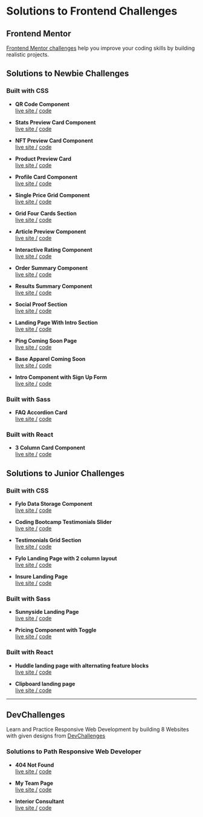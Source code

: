 # Solutions to Frontend Challenges

## Frontend Mentor
[Frontend Mentor challenges](https://www.frontendmentor.io/) help you improve your coding skills by building realistic projects.

## Solutions to Newbie Challenges

### Built with CSS

  - **QR Code Component**  
   [live site /](https://amansgz.github.io/css-qr-code-component/)  [code](https://github.com/amansgz/css-qr-code-component)

  - **Stats Preview Card Component**  
  [live site /](https://amansgz.github.io/css-stats-preview-card-component/)  [code](https://github.com/amansgz/css-stats-preview-card-component)

  - **NFT Preview Card Component**  
  [live site /](https://amansgz.github.io/css-nft-preview-card/)  [code](https://github.com/amansgz/css-nft-preview-card)

  - **Product Preview Card**  
  [live site /](https://amansgz.github.io/bootstrap-product-preview-card/)  [code](https://github.com/amansgz/bootstrap-product-preview-card) 

  - **Profile Card Component**  
  [live site /](https://amansgz.github.io/css-profile-card-component/)  [code](https://github.com/amansgz/css-profile-card-component)

  - **Single Price Grid Component**  
  [live site /](https://amansgz.github.io/css-single-price-grid-component/)  [code](https://github.com/amansgz/css-single-price-grid-component)

  - **Grid Four Cards Section**  
  [live site /](https://amansgz.github.io/css-grid-four-cards-section/)  [code](https://github.com/amansgz/css-grid-four-cards-section)

  - **Article Preview Component**  
  [live site /](https://amansgz.github.io/css-article-preview-component/)  [code](https://github.com/amansgz/css-article-preview-component)

  - **Interactive Rating Component**  
  [live site /](https://amansgz.github.io/css-interactive-rating-component/)  [code](https://github.com/amansgz/css-interactive-rating-component)  

  - **Order Summary Component**  
  [live site /](https://amansgz.github.io/css-order-summary-component/) [code](https://github.com/amansgz/css-order-summary-component)
  
  - **Results Summary Component**   
  [live site /](https://amansgz.github.io/css-results-summary-component/)  [code](https://github.com/amansgz/css-results-summary-component)  

  - **Social Proof Section**  
  [live site /](https://amansgz.github.io/css-social-proof-section/)  [code](https://github.com/amansgz/css-social-proof-section)

  - **Landing Page With Intro Section**    
  [live site /](https://amansgz.github.io/css-landing-page-with-intro-section/)  [code](https://github.com/amansgz/css-landing-page-with-intro-section)

  - **Ping Coming Soon Page**    
  [live site /](https://amansgz.github.io/bootstrap-ping-coming-soon-page/)  [code](https://github.com/amansgz/bootstrap-ping-coming-soon-page) 

  - **Base Apparel Coming Soon**  
  [live site /](https://amansgz.github.io/css-base-apparel-coming-soon/)  [code](https://github.com/amansgz/css-base-apparel-coming-soon)

  - **Intro Component with Sign Up Form**  
  [live site /](https://amansgz.github.io/css-intro-component-with-sign-up-form/)  [code](https://github.com/amansgz/css-intro-component-with-sign-up-form)


### Built with Sass

  - **FAQ Accordion Card**   
  [live site /](https://scss-faq-accordion-card.netlify.app/)  [code](https://github.com/amansgz/scss-faq-accordion-card)  


### Built with React

  - **3 Column Card Component**  
  [live site /](https://react-3-column-card.netlify.app/)  [code](https://github.com/amansgz/react-3-column-card-component)  


## Solutions to Junior Challenges

### Built with CSS

  - **Fylo Data Storage Component**  
  [live site /](https://amansgz.github.io/css-fylo-data-storage-component/) [code](https://github.com/amansgz/css-fylo-data-storage-component)

  - **Coding Bootcamp Testimonials Slider**  
  [live site /](https://amansgz.github.io/css-coding-bootcamp-testimonials-slider/)  [code](https://github.com/amansgz/css-coding-bootcamp-testimonials-slider)

  - **Testimonials Grid Section**  
  [live site /](https://amansgz.github.io/css-testimonials-grid-section/)  [code](https://github.com/amansgz/css-testimonials-grid-section)

- **Fylo Landing Page with 2 column layout**  
[live site /](https://amansgz.github.io/css-landing-page-with-2-column-layout/)  [code](https://github.com/amansgz/css-landing-page-with-2-column-layout)

- **Insure Landing Page**  
[live site /](https://amansgz.github.io/css-insure-landing-page/)  [code](https://github.com/amansgz/css-insure-landing-page)

### Built with Sass

- **Sunnyside Landing Page**  
[live site /](https://sass-sunnyside-landing-page.netlify.app/)  [code](https://github.com/amansgz/sass-sunnyside-landing-page)

- **Pricing Component with Toggle**  
[live site /](https://sass-pricing-component-with-toggle.netlify.app/)  [code](https://github.com/amansgz/sass-pricing-component-with-toggle)

### Built with React

- **Huddle landing page with alternating feature blocks**  
[live site /](https://react-huddle-landing-page.netlify.app/) [code](https://github.com/amansgz/react-huddle-landing-page)

- **Clipboard landing page**   
[live site / ](https://react-clipboard-landing-page.netlify.app/) [code](https://github.com/amansgz/react-clipboard-landing-page)

--- 
## DevChallenges

Learn and Practice Responsive Web Development by building 8 Websites with given designs from [DevChallenges](https://devchallenges.io/paths/responsive-web-developer)


### Solutions to Path Responsive Web Developer

- **404 Not Found**  
[live site /](https://amansgz.github.io/css-404-not-found/) [code](https://github.com/amansgz/css-404-not-found)

- **My Team Page**  
[live site /](https://amansgz.github.io/css-my-team-page/) [code](https://github.com/amansgz/css-my-team-page) 

- **Interior Consultant**  
[live site /](https://amansgz.github.io/css-interior-consultant/) [code](https://github.com/amansgz/css-interior-consultant)

